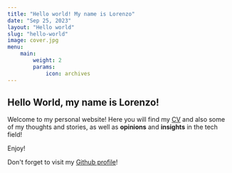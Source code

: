 ```yaml
---
title: "Hello world! My name is Lorenzo"
date: "Sep 25, 2023"
layout: "Hello world"
slug: "hello-world"
image: cover.jpg
menu:
    main:
        weight: 2
        params: 
            icon: archives
---
```


## Hello World, my name is Lorenzo!

Welcome to my personal website! Here you will find my [CV](/p/cv) and also some of my thoughts and stories, as well as **opinions** and **insights** in the tech field!

Enjoy! 

Don't forget to visit my [Github profile](https://github.com/Lyreplus)!